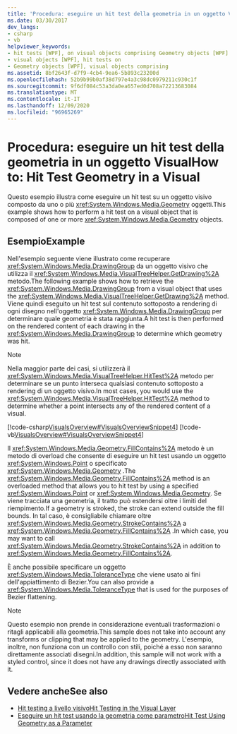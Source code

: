 ```yaml
---
title: 'Procedura: eseguire un hit test della geometria in un oggetto Visual'
ms.date: 03/30/2017
dev_langs:
- csharp
- vb
helpviewer_keywords:
- hit tests [WPF], on visual objects comprising Geometry objects [WPF]
- visual objects [WPF], hit tests on
- Geometry objects [WPF], visual objects comprising
ms.assetid: 8bf2643f-d7f9-4cb4-9ea6-5b893c23200d
ms.openlocfilehash: 52b9b99b0af38d797e4a3c98dc0979211c930c1f
ms.sourcegitcommit: 9f6df084c53a3da0ea657ed0d708a72213683084
ms.translationtype: MT
ms.contentlocale: it-IT
ms.lasthandoff: 12/09/2020
ms.locfileid: "96965269"
---
```

# <a name="how-to-hit-test-geometry-in-a-visual"></a><span data-ttu-id="24799-102">Procedura: eseguire un hit test della geometria in un oggetto Visual</span><span class="sxs-lookup"><span data-stu-id="24799-102">How to: Hit Test Geometry in a Visual</span></span>
<span data-ttu-id="24799-103">Questo esempio illustra come eseguire un hit test su un oggetto visivo composto da uno o più <xref:System.Windows.Media.Geometry> oggetti.</span><span class="sxs-lookup"><span data-stu-id="24799-103">This example shows how to perform a hit test on a visual object that is composed of one or more <xref:System.Windows.Media.Geometry> objects.</span></span>  
  
## <a name="example"></a><span data-ttu-id="24799-104">Esempio</span><span class="sxs-lookup"><span data-stu-id="24799-104">Example</span></span>  
 <span data-ttu-id="24799-105">Nell'esempio seguente viene illustrato come recuperare <xref:System.Windows.Media.DrawingGroup> da un oggetto visivo che utilizza il <xref:System.Windows.Media.VisualTreeHelper.GetDrawing%2A> metodo.</span><span class="sxs-lookup"><span data-stu-id="24799-105">The following example shows how to retrieve the <xref:System.Windows.Media.DrawingGroup> from a visual object that uses the <xref:System.Windows.Media.VisualTreeHelper.GetDrawing%2A> method.</span></span> <span data-ttu-id="24799-106">Viene quindi eseguito un hit test sul contenuto sottoposto a rendering di ogni disegno nell'oggetto <xref:System.Windows.Media.DrawingGroup> per determinare quale geometria è stata raggiunta.</span><span class="sxs-lookup"><span data-stu-id="24799-106">A hit test is then performed on the rendered content of each drawing in the <xref:System.Windows.Media.DrawingGroup> to determine which geometry was hit.</span></span>  
  
> [!NOTE]
> <span data-ttu-id="24799-107">Nella maggior parte dei casi, si utilizzerà il <xref:System.Windows.Media.VisualTreeHelper.HitTest%2A> metodo per determinare se un punto interseca qualsiasi contenuto sottoposto a rendering di un oggetto visivo.</span><span class="sxs-lookup"><span data-stu-id="24799-107">In most cases, you would use the <xref:System.Windows.Media.VisualTreeHelper.HitTest%2A> method to determine whether a point intersects any of the rendered content of a visual.</span></span>  
  
 [!code-csharp[VisualsOverview#VisualsOverviewSnippet4](~/samples/snippets/csharp/VS_Snippets_Wpf/VisualsOverview/CSharp/Window1.xaml.cs#visualsoverviewsnippet4)]
 [!code-vb[VisualsOverview#VisualsOverviewSnippet4](~/samples/snippets/visualbasic/VS_Snippets_Wpf/VisualsOverview/visualbasic/window1.xaml.vb#visualsoverviewsnippet4)]  
  
 <span data-ttu-id="24799-108">Il <xref:System.Windows.Media.Geometry.FillContains%2A> metodo è un metodo di overload che consente di eseguire un hit test usando un oggetto <xref:System.Windows.Point> o specificato <xref:System.Windows.Media.Geometry> .</span><span class="sxs-lookup"><span data-stu-id="24799-108">The <xref:System.Windows.Media.Geometry.FillContains%2A> method is an overloaded method that allows you to hit test by using a specified <xref:System.Windows.Point> or <xref:System.Windows.Media.Geometry>.</span></span> <span data-ttu-id="24799-109">Se viene tracciata una geometria, il tratto può estendersi oltre i limiti del riempimento.</span><span class="sxs-lookup"><span data-stu-id="24799-109">If a geometry is stroked, the stroke can extend outside the fill bounds.</span></span> <span data-ttu-id="24799-110">In tal caso, è consigliabile chiamare oltre <xref:System.Windows.Media.Geometry.StrokeContains%2A> a <xref:System.Windows.Media.Geometry.FillContains%2A> .</span><span class="sxs-lookup"><span data-stu-id="24799-110">In which case, you may want to call <xref:System.Windows.Media.Geometry.StrokeContains%2A> in addition to <xref:System.Windows.Media.Geometry.FillContains%2A>.</span></span>  
  
 <span data-ttu-id="24799-111">È anche possibile specificare un oggetto <xref:System.Windows.Media.ToleranceType> che viene usato ai fini dell'appiattimento di Bezier.</span><span class="sxs-lookup"><span data-stu-id="24799-111">You can also provide a <xref:System.Windows.Media.ToleranceType> that is used for the purposes of Bezier flattening.</span></span>  
  
> [!NOTE]
> <span data-ttu-id="24799-112">Questo esempio non prende in considerazione eventuali trasformazioni o ritagli applicabili alla geometria.</span><span class="sxs-lookup"><span data-stu-id="24799-112">This sample does not take into account any transforms or clipping that may be applied to the geometry.</span></span> <span data-ttu-id="24799-113">L'esempio, inoltre, non funziona con un controllo con stili, poiché a esso non saranno direttamente associati disegni.</span><span class="sxs-lookup"><span data-stu-id="24799-113">In addition, this sample will not work with a styled control, since it does not have any drawings directly associated with it.</span></span>  
  
## <a name="see-also"></a><span data-ttu-id="24799-114">Vedere anche</span><span class="sxs-lookup"><span data-stu-id="24799-114">See also</span></span>

- [<span data-ttu-id="24799-115">Hit testing a livello visivo</span><span class="sxs-lookup"><span data-stu-id="24799-115">Hit Testing in the Visual Layer</span></span>](hit-testing-in-the-visual-layer.md)
- [<span data-ttu-id="24799-116">Eseguire un hit test usando la geometria come parametro</span><span class="sxs-lookup"><span data-stu-id="24799-116">Hit Test Using Geometry as a Parameter</span></span>](how-to-hit-test-using-geometry-as-a-parameter.md)

